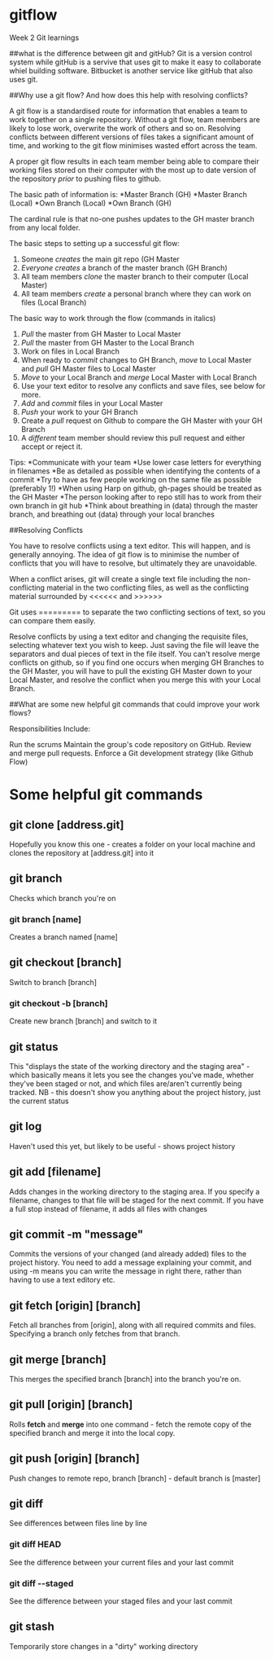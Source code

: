 # gitflow
 Week 2 Git learnings

##what is the difference between git and gitHub?
 Git is a version control system while gitHub is a servive that uses git to make it easy to collaborate whiel building software. Bitbucket is another service like gitHub that also uses git.




##Why use a git flow? And how does this help with resolving conflicts?

 A git flow is a standardised route for information that enables a team to work together on a single repository. Without a git flow, team members are likely to lose work, overwrite the work of others and so on. Resolving conflicts between different versions of files takes a significant amount of time, and working to the git flow minimises wasted effort across the team.

 A proper git flow results in each team member being able to compare their working files stored on their computer with the most up to date version of the repository _prior_ to pushing files to github.

 The basic path of information is:
 *Master Branch (GH)
 *Master Branch (Local)
 *Own Branch (Local)
 *Own Branch (GH)

 The cardinal rule is that no-one pushes updates to the GH master branch from any local folder.

 The basic steps to setting up a successful git flow:
 1. Someone _creates_ the main git repo (GH Master
 2. *Everyone* _creates_ a branch of the master branch (GH Branch)
 3. All team members _clone_ the master branch to their computer (Local Master)
 4. All team members _create_ a personal branch where they can work on files (Local Branch)

 The basic way to work through the flow (commands in italics)
 1. _Pull_ the master from GH Master to Local Master
 2. _Pull_ the master from GH Master to the Local Branch
 3. Work on files in Local Branch
 4. When ready to _commit_ changes to GH Branch, _move_ to Local Master and _pull_ GH Master files to Local Master
 5. _Move_ to your Local Branch and _merge_ Local Master with Local Branch
 6. Use your text editor to resolve any conflicts and save files, see below for more.
 7. _Add_ and _commit_ files in your Local Master
 8. _Push_ your work to your GH Branch
 9. Create a _pull_ request on Github to compare the GH Master with your GH Branch
 10. A *different* team member should review this pull request and either accept or reject it.

 Tips:
 *Communicate with your team
 *Use lower case letters for everything in filenames
 *Be as detailed as possible when identifying the contents of a commit
 *Try to have as few people working on the same file as possible (preferably 1!)
 *When using Harp on github, gh-pages should be treated as the GH Master
 *The person looking after to repo still has to work from their own branch in git hub
 *Think about breathing in (data) through the master branch, and breathing out (data) through your local branches
 
##Resolving Conflicts

 You have to resolve conflicts using a text editor. This will happen, and is generally annoying. The idea of git flow is to minimise the number of conflicts that you will have to resolve, but ultimately they are unavoidable.

 When a conflict arises, git will create a single text file including the non-conflicting material in the two conflicting files, as well as the conflicting material surrounded by <<<<<< and >>>>>>

 Git uses ========= to separate the two conflicting sections of text, so you can compare them easily.

 Resolve conflicts by using a text editor and changing the requisite files, selecting whatever text you wish to keep. Just saving the file will leave the separators and dual pieces of text in the file itself. You can't resolve merge conflicts on github, so if you find one occurs when merging GH Branches to the GH Master, you will have to pull the existing GH Master down to your Local Master, and resolve the conflict when you merge this with your Local Branch.

##What are some new helpful git commands that could improve your work flows?

Responsibilities Include:

Run the scrums
Maintain the group's code repository on GitHub.
Review and merge pull requests.
Enforce a Git development strategy (like Github Flow)


# Some helpful git commands

## git clone [address.git]

Hopefully you know this one - creates a folder on your local machine and clones the repository at [address.git] into it  

## git branch  

Checks which branch you're on  

### git branch [name]  

Creates a branch named [name]  

## git checkout [branch]  

Switch to branch [branch]  

### git checkout -b [branch]  

Create new branch [branch] and switch to it  

## git status  

This "displays the state of the working directory and the staging area" - which basically means it lets you see the changes you've made, whether they've been staged or not, and which files are/aren't currently being tracked. NB - this doesn't show you anything about the project history, just the current status  

## git log  

Haven't used this yet, but likely to be useful - shows project history  

## git add [filename]  

Adds changes in the working directory to the staging area. If you specify a filename, changes to that file will be staged for the next commit. If you have a full stop instead of filename, it adds all files with changes  

## git commit -m "message"  

Commits the versions of your changed (and already added) files to the project history. You need to add a message explaining your commit, and using -m means you can write the message in right there, rather than having to use a text editory etc.  

## git fetch  [origin] [branch]  

Fetch all branches from [origin], along with all required commits and files. Specifying a branch only fetches from that branch.  

## git merge [branch]  

This merges the specified branch [branch] into the branch you're on.  

## git pull [origin] [branch]  

Rolls **fetch** and **merge** into one command - fetch the remote copy of the specified branch and merge it into the local copy.  

## git push [origin] [branch]  

Push changes to remote repo, branch [branch] - default branch is [master]  

## git diff 

See differences between files line by line  

### git diff HEAD    

See the difference between your current files and your last commit  

### git diff --staged  

See the difference between your staged files and your last commit  

## git stash  

Temporarily store changes in a "dirty" working directory  

